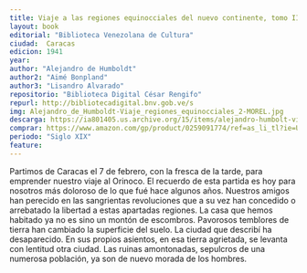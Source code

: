 ```yaml
---
title: Viaje a las regiones equinocciales del nuevo continente, tomo II
layout: book
editorial: "Biblioteca Venezolana de Cultura"
ciudad:  Caracas
edicion: 1941
year: 
author: "Alejandro de Humboldt"
author2: "Aimé Bonpland"
author3: "Lisandro Alvarado"
repositorio: "Biblioteca Digital César Rengifo"
repurl: http://bibliotecadigital.bnv.gob.ve/s
img: Alejandro_de_Humboldt-Viaje_regiones_equinocciales_2-MOREL.jpg
descarga: https://ia801405.us.archive.org/15/items/alejandro-humbolt-viaje-a-las-regiones-equinocciales-tomo-2/Alejandro_Humbolt_viaje_a_las_regiones_equinocciales_tomo_2.pdf
comprar: https://www.amazon.com/gp/product/0259091774/ref=as_li_tl?ie=UTF8&camp=1789&creative=9325&creativeASIN=0259091774&linkCode=as2&tag=morelcoop-20&linkId=d10b5938883e3facb1bf2fc781904693
periodo: "Siglo XIX"
feature:
---
```

 

Partimos de Caracas el 7 de febrero, con la fresca de la tarde, para emprender nuestro viaje al Orinoco. El recuerdo de esta partida es hoy para nosotros más doloroso de lo que fué hace algunos años. Nuestros amigos han perecido en las sangrientas revoluciones que a su vez han concedido o arrebatado la libertad a estas apartadas regiones. La casa que hemos habitado ya no es sino un montón de escombros. Pavorosos temblores de tierra han cambiado la superficie del suelo. La ciudad que describí ha desaparecido. En sus propios asientos, en esa tierra agrietada, se levanta con lentitud otra ciudad. Las ruinas amontonadas, sepulcros de una numerosa población, ya son de nuevo morada de los hombres.